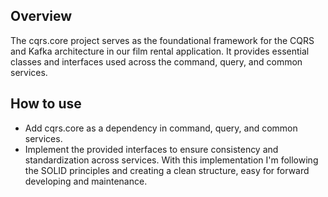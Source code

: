 ## Overview
The cqrs.core project serves as the foundational framework for the CQRS and Kafka architecture in our film rental application. 
It provides essential classes and interfaces used across the command, query, and common services.

## How to use
- Add cqrs.core as a dependency in command, query, and common services.
- Implement the provided interfaces to ensure consistency and standardization across services. With this implementation
I'm following the SOLID principles and creating a clean structure, easy for forward developing and maintenance.

